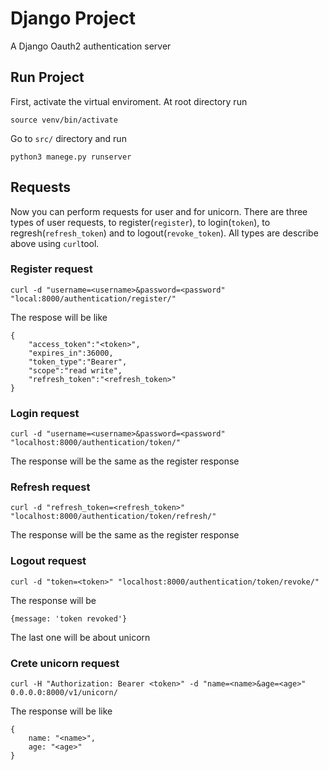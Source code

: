 # Django Project

A Django Oauth2 authentication server 

## Run Project

First, activate the virtual enviroment. At root directory run
```
source venv/bin/activate
```

Go to ```src/``` directory and run

```
python3 manege.py runserver
```

## Requests
Now you can perform requests for user and for unicorn. There are three types of user requests, to register(```register```), to login(```token```), to regresh(```refresh_token```) and to logout(```revoke_token```). All types are describe above using ```curl```tool.

### Register request

```
curl -d "username=<username>&password=<password" "local:8000/authentication/register/"
```
The respose will be like

```
{
    "access_token":"<token>",
    "expires_in":36000,
    "token_type":"Bearer",
    "scope":"read write",
    "refresh_token":"<refresh_token>"
}
```


### Login request

```
curl -d "username=<username>&password=<password" "localhost:8000/authentication/token/"
```

The response will be the same as the register response

### Refresh request

```
curl -d "refresh_token=<refresh_token>" "localhost:8000/authentication/token/refresh/"
```

The response will be the same as the register response

### Logout request

```
curl -d "token=<token>" "localhost:8000/authentication/token/revoke/"
```

The response will be

```
{message: 'token revoked'}
```

The last one will be about unicorn

### Crete unicorn request

```
curl -H "Authorization: Bearer <token>" -d "name=<name>&age=<age>" 0.0.0.0:8000/v1/unicorn/
```

The response will be like
``` 
{
    name: "<name>",
    age: "<age>"
}
```

